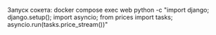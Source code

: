 Запуск сокета: 
docker compose exec web python -c "import django; django.setup(); import asyncio; from prices import tasks; asyncio.run(tasks.price_stream())"
